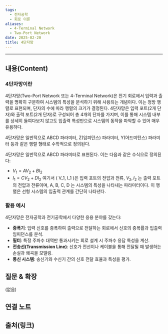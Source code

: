 ```yaml
---
tags:
  - 전자공학
  - 회로 이론
aliases: 
  - 4-Terminal Network
  - Two-Port Network
date: 2025-02-20
title: 4단자망
---
```


---

## 내용(Content)

### 4단자망이란

4단자망(Two-Port Network 또는 4-Terminal Network)은 전기 회로에서 입력과 출력을 명확히 구분하여 시스템의 특성을 분석하기 위해 사용되는 개념이다. 이는 정방 행렬로 표현되며, 단자의 수에 따라 행렬의 크기가 결정된다. 4단자망은 입력 포트(2개 단자)와 출력 포트(2개 단자)로 구성되어 총 4개의 단자를 가지며, 이를 통해 시스템 내부를 상세히 들여다보지 않고도 입출력 특성만으로 시스템의 동작을 파악할 수 있어 매우 유용하다.

4단자망은 일반적으로 ABCD 파라미터, Z(임피던스) 파라미터, Y(어드미턴스) 파라미터 등과 같은 행렬 형태로 수학적으로 정의된다.

4단자망은 일반적으로 ABCD 파라미터로 표현된다. 이는 다음과 같은 수식으로 정의된다:  
- $V_1 = A V_2 + B I_2$
- $I_1 = C V_2 + D I_2$
여기서 \( V_1, I_1 \)은 입력 포트의 전압과 전류,  $V_2, I_2$ 는 출력 포트의 전압과 전류이며, A, B, C, D 는 시스템의 특성을 나타내는 파라미터이다. 이 행렬은 선형 시스템의 입출력 관계를 간단히 나타낸다.
### 활용 예시

4단자망은 전자공학과 전기공학에서 다양한 응용 분야를 갖는다:

- **증폭기**: 입력 신호를 증폭하여 출력으로 전달하는 회로에서 신호의 증폭률과 입출력 임피던스를 분석.
- **필터**: 특정 주파수 대역만 통과시키는 회로 설계 시 주파수 응답 특성을 계산.
- **전송선(Transmission Line)**: 신호가 전선이나 케이블을 통해 전달될 때 발생하는 손실과 왜곡을 모델링.
- **통신 시스템**: 송신기와 수신기 간의 신호 전달 효율과 특성을 평가.

## 질문 & 확장

(없음)

## 연결 노트

## 출처(링크)





